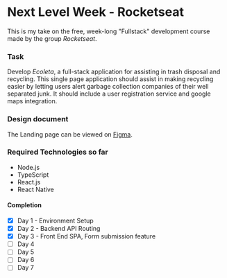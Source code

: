 # Next Level Week - Rocketseat

This is my take on the free, week-long "Fullstack" development course made by the group _Rocketseat_.

### Task

Develop _Ecoleta_, a full-stack application for assisting in trash disposal and recycling. This single page application should assist in making recycling easier by letting users alert garbage collection companies of their well separated junk. It should include a user registration service and google maps integration.

### Design document

The Landing page can be viewed on [Figma](https://www.figma.com/file/9TlOcj6l7D05fZhU12xWT3/Ecoleta-(Booster)?node-id=0%3A1).


### Required Technologies so far

- Node.js
- TypeScript
- React.js
- React Native

#### Completion

- [x] Day 1 - Environment Setup 
- [x] Day 2 - Backend API Routing
- [x] Day 3 - Front End SPA, Form submission feature
- [ ] Day 4
- [ ] Day 5
- [ ] Day 6
- [ ] Day 7